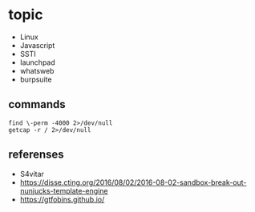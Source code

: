 # topic 
- Linux 
- Javascript
- SSTI
- launchpad
- whatsweb
- burpsuite

## commands
```
find \-perm -4000 2>/dev/null
getcap -r / 2>/dev/null
```

## referenses
- S4vitar
- https://disse.cting.org/2016/08/02/2016-08-02-sandbox-break-out-nunjucks-template-engine
- https://gtfobins.github.io/

